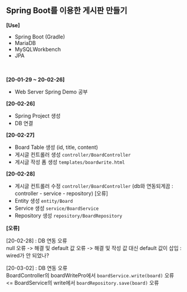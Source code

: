<h2>Spring Boot를 이용한 게시판 만들기</h2>


**[Use]** <br>

- Spring Boot (Gradle)
- MariaDB
- MySQLWorkbench
- JPA
<br><br><br>

**[20-01-29 ~ 20-02-26]** <br>
- Web Server Spring Demo 공부

**[20-02-26]** <br>

- Spring Project 생성
- DB 연결


**[20-02-27]** <br>

- Board Table 생성 (id, title, content)
- 게시글 컨트롤러 생성 `controller/BoardController`
- 게시글 작성 폼 생성 `templates/boardwrite.html`


**[20-02-28]** <br>

- 게시글 컨트롤러 수정 `controller/BoardController` (db와 연동되게끔 : controller - service - repository) [오류]
- Entity 생성 `entity/Board`
- Service 생성 `service/BoardService`
- Repository 생성 `repository/BoardRepository`

**[오류]** <br>

[20-02-28] : DB 연동 오류<br>
null 오류 -> 해결 및 default 값 오류 -> 해결 및 작성 값 대신 default 값이 삽입 : wired가 안 되었나?

[20-03-02] : DB 연동 오류<br>
BoardController의 boardWritePro에서 `boardService.write(board)` 오류 <br>
<=
BoardService의 write에서 `boardRepository.save(board)` 오류
